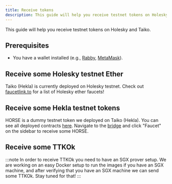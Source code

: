 ```yaml
---
title: Receive tokens
description: This guide will help you receive testnet tokens on Holesky and Taiko.
---
```


This guide will help you receive testnet tokens on Holesky and Taiko.

## Prerequisites

- You have a wallet installed (e.g., [Rabby](https://rabby.io/), [MetaMask](https://metamask.io/)).

## Receive some Holesky testnet Ether

Taiko (Hekla) is currently deployed on Holesky testnet. Check out [faucetlink.to](https://faucetlink.to/) for a list of Holesky ether faucets!

## Receive some Hekla testnet tokens

HORSE is a dummy testnet token we deployed on Taiko (Hekla). You can see all deployed contracts [here](/network-reference/addresses). Navigate to the [bridge](https://bridge.hekla.taiko.xyz) and click "Faucet" on the sidebar to receive some HORSE.

## Receive some TTKOk

:::note
In order to receive TTKOk you need to have an SGX prover setup. We are working on an easy Docker setup to run the images if you have an SGX machine, and after verifying that you have an SGX machine we can send some TTKOk. Stay tuned for that!
:::
